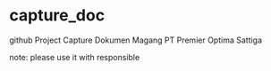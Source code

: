 # capture_doc
github Project Capture Dokumen Magang PT Premier Optima Sattiga

note: please use it with responsible
